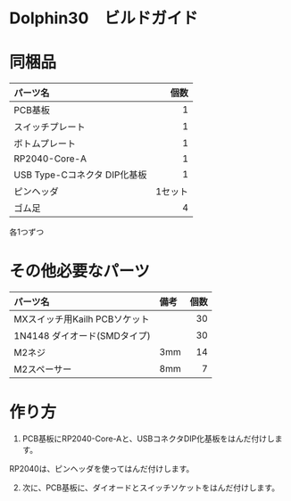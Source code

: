 # Dolphin30　ビルドガイド
# 同梱品
|パーツ名|個数|
|:---|---:|
|PCB基板|1|
|スイッチプレート|1|
|ボトムプレート|1|
|RP2040-Core-A|1|
|USB Type-Cコネクタ DIP化基板|1|
|ピンヘッダ|1セット|
|ゴム足|4|

各1つずつ
# その他必要なパーツ
|パーツ名|備考|個数|
|:---|:---|---:|
|MXスイッチ用Kailh PCBソケット||30|
|1N4148 ダイオード(SMDタイプ)||30|
|M2ネジ|3mm|14|
|M2スペーサー|8mm|7|

# 作り方
1. PCB基板にRP2040-Core-Aと、USBコネクタDIP化基板をはんだ付けします。
   
RP2040は、ピンヘッダを使ってはんだ付けします。

2. 次に、PCB基板に、ダイオードとスイッチソケットをはんだ付けします。
